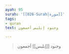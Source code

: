 ```yaml
---
ayah: 95
surah: '[[026-Surah|سورة]]'
tags:
- quran
text: وجنود إبليس أجمعون

---
```

> وجنود [[إبليس]] أجمعون
